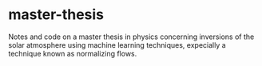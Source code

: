 # master-thesis
Notes and code on a master thesis in physics concerning inversions of the solar atmosphere using machine learning techniques, expecially a technique known as normalizing flows.

